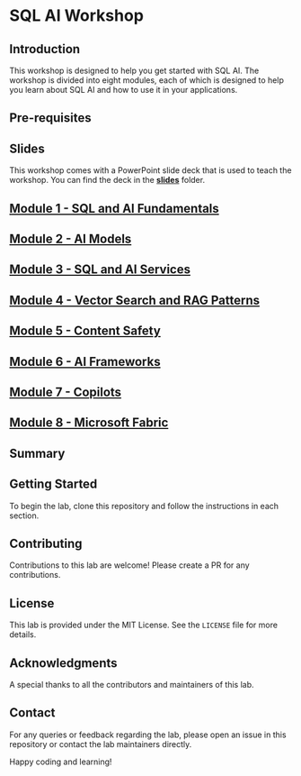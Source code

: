 # SQL AI Workshop

## Introduction

This workshop is designed to help you get started with SQL AI. The workshop is divided into eight modules, each of which is designed to help you learn about SQL AI and how to use it in your applications.

## Pre-requisites

## Slides

This workshop comes with a PowerPoint slide deck that is used to teach the workshop. You can find the deck in the **[slides](./slides)** folder.

## **[Module 1 - SQL and AI Fundamentals](./Module%201%20-%20SQL%20and%20AI%20Fundamentals/README.md)**

##  **[Module 2 - AI Models](./Module%202%20-%20AI%20Models/README.md)**

## **[Module 3 - SQL and AI Services](./Module%203%20-%20SQL%20and%20AI%20Services/README.md)**

## **[Module 4 - Vector Search and RAG Patterns](./Module%204%20-%20Vector%20Search%20and%20RAG%20Patterns/README.md)**

## **[Module 5 - Content Safety](./Module%205%20-%20Content%20Safety/README.md)**

## **[Module 6 - AI Frameworks](./Module%206%20-%20AI%20Frameworks/README.md)**

## **[Module 7 - Copilots](./Module%207%20-%20Copilots/README.md)**

## **[Module 8 - Microsoft Fabric](./Module%208%20-%20Microsoft%20Fabric/README.md)**

## Summary

## Getting Started
To begin the lab, clone this repository and follow the instructions in each section. 

## Contributing
Contributions to this lab are welcome! Please create a PR for any contributions. 

## License
This lab is provided under the MIT License. See the `LICENSE` file for more details.

## Acknowledgments
A special thanks to all the contributors and maintainers of this lab. 

## Contact
For any queries or feedback regarding the lab, please open an issue in this repository or contact the lab maintainers directly.

Happy coding and learning!
